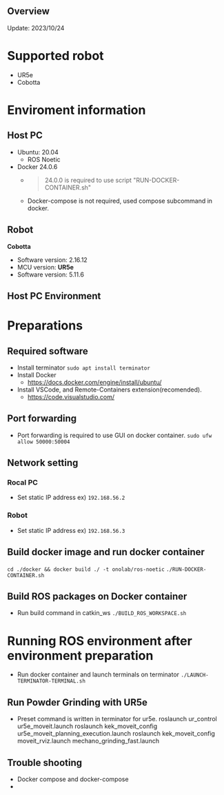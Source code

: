 
## Overview
Update: 2023/10/24

# Supported robot
- UR5e
- Cobotta

# Enviroment information
## Host PC
- Ubuntu: 20.04
  - ROS Noetic
- Docker 24.0.6
  - > 24.0.0 is required to use script "RUN-DOCKER-CONTAINER.sh"
  - Docker-compose is not required, used compose subcommand in docker.
## Robot
**Cobotta**
  - Software version: 2.16.12
  - MCU version: 
**UR5e**
  - Software version: 5.11.6

## Host PC Environment

# Preparations

## Required software
- Install terminator
```sudo apt install terminator```
- Install Docker
  - https://docs.docker.com/engine/install/ubuntu/
- Install VSCode, and Remote-Containers extension(recomended).
  - https://code.visualstudio.com/

## Port forwarding
- Port forwarding is required to use GUI on docker container.
```sudo ufw allow 50000:50004```

## Network setting
### Rocal PC
- Set static IP address
  ex) ```192.168.56.2```
### Robot
- Set static IP address
  ex) ```192.168.56.3```


## Build docker image and run docker container
```cd ./docker && docker build ./ -t onolab/ros-noetic```
```./RUN-DOCKER-CONTAINER.sh```

## Build ROS packages on Docker container
- Run build command in catkin_ws
```./BUILD_ROS_WORKSPACE.sh```

# Running ROS environment after environment preparation
- Run docker container and launch terminals on terminator
```./LAUNCH-TERMINATOR-TERMINAL.sh```
## Run Powder Grinding with UR5e
- Preset command is written in terminator for ur5e.
roslaunch ur_control ur5e_moveit.launch
roslaunch kek_moveit_config ur5e_moveit_planning_execution.launch
roslaunch kek_moveit_config moveit_rviz.launch
mechano_grinding_fast.launch



## Trouble shooting
- Docker compose and docker-compose
- 


